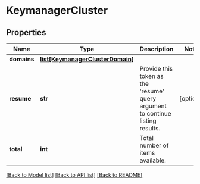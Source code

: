 # KeymanagerCluster

## Properties
Name | Type | Description | Notes
------------ | ------------- | ------------- | -------------
**domains** | [**list[KeymanagerClusterDomain]**](KeymanagerClusterDomain.md) |  | 
**resume** | **str** | Provide this token as the &#39;resume&#39; query argument to continue listing results. | [optional] 
**total** | **int** | Total number of items available. | 

[[Back to Model list]](../README.md#documentation-for-models) [[Back to API list]](../README.md#documentation-for-api-endpoints) [[Back to README]](../README.md)


